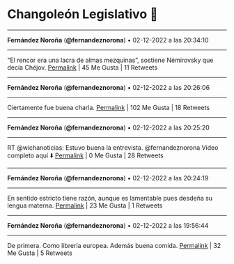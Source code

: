 # Changoleón Legislativo 🙈
*****
**Fernández Noroña** (**@fernandeznorona**) • 02-12-2022 a las 20:34:10
*****
“El rencor era una lacra de almas mezquinas”, sostiene Némirovsky que decía Chéjov.
[Permalink](https://twitter.com/fernandeznorona/status/1598898361578708998) | 45 Me Gusta | 11 Retweets
*****
**Fernández Noroña** (**@fernandeznorona**) • 02-12-2022 a las 20:26:06
*****
Ciertamente fue buena charla.
[Permalink](https://twitter.com/fernandeznorona/status/1598896333594980353) | 102 Me Gusta | 18 Retweets
*****
**Fernández Noroña** (**@fernandeznorona**) • 02-12-2022 a las 20:25:20
*****
RT @wichanoticias: Estuvo buena la entrevista. @fernandeznorona 
Video completo aquí ⬇️
[Permalink](https://twitter.com/fernandeznorona/status/1598896138228469760) | 0 Me Gusta | 28 Retweets
*****
**Fernández Noroña** (**@fernandeznorona**) • 02-12-2022 a las 20:24:19
*****
En sentido estricto tiene razón, aunque es lamentable pues desdeña su lengua materna.
[Permalink](https://twitter.com/fernandeznorona/status/1598895886192427009) | 23 Me Gusta | 1 Retweets
*****
**Fernández Noroña** (**@fernandeznorona**) • 02-12-2022 a las 19:56:44
*****
De primera. Como librería europea. Además buena comida.
[Permalink](https://twitter.com/fernandeznorona/status/1598888942488932353) | 32 Me Gusta | 5 Retweets